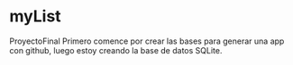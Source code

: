 # myList
ProyectoFinal
Primero comence por crear las bases para generar una app con github, luego estoy creando la base de datos SQLite.
